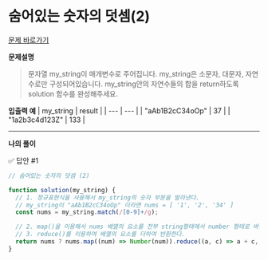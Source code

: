 # 숨어있는 숫자의 덧셈(2)

[문제 바로가기](https://school.programmers.co.kr/learn/courses/30/lessons/120864)

**문제설명**

> 문자열 my_string이 매개변수로 주어집니다. my_string은 소문자, 대문자, 자연수로만 구성되어있습니다. my_string안의 자연수들의 합을 return하도록 solution 함수를 완성해주세요.

**입출력 예**
| my_string | result |
| --- | --- |
| "aAb1B2cC34oOp" | 37 |
| "1a2b3c4d123Z" | 133 |

---

**나의 풀이**

✅ 답안 #1

```javascript
// 숨어있는 숫자의 덧셈 (2)

function solution(my_string) {
  // 1. 정규표현식을 사용해서 my_string의 숫자 부분을 발라낸다.
  // my_string이 "aAb1B2cC34oOp" 이라면 nums = [ '1', '2', '34' ]
  const nums = my_string.match(/[0-9]+/g);

  // 2. map()을 이용해서 nums 배열의 요소를 전부 string형태에서 number 형태로 바꾼다.
  // 3. reduce()를 이용하여 배열의 요소를 더하여 반환한다.
  return nums ? nums.map((num) => Number(num)).reduce((a, c) => a + c, 0) : 0;
}
```
